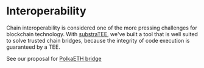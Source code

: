 # Interoperability

Chain interoperability is considered one of the more pressing challenges for blockchain technology. With [substraTEE](https://github.com/scs/substraTEE), we've built a tool that is well suited to solve trusted chain bridges, because the integrity of code execution is guaranteed by a TEE.

See our proposal for [PolkaETH bridge](./interoperability-bridges.md)